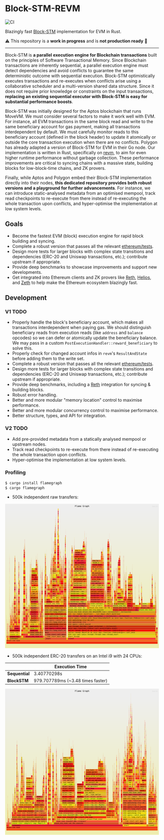 # Block-STM-REVM

![CI](https://github.com/risechain/block-stm-revm/actions/workflows/ci.yml/badge.svg)

Blazingly fast [Block-STM](https://arxiv.org/abs/2203.06871) implementation for EVM in Rust.

:warning: This repository is a **work in progress** and is **not production ready** :construction:

---

Block-STM is **a parallel execution engine for Blockchain transactions** built on the principles of Software Transactional Memory. Since Blockchain transactions are inherently sequential, a parallel execution engine must detect dependencies and avoid conflicts to guarantee the same deterministic outcome with sequential execution. Block-STM optimistically executes transactions and re-executes when conflicts arise using a collaborative scheduler and a multi-version shared data structure. Since it does not require prior knowledge or constraints on the input transactions, **replacing an existing sequential executor with Block-STM is easy for substantial performance boosts**.

Block-STM was initially designed for the Aptos blockchain that runs MoveVM. We must consider several factors to make it work well with EVM. For instance, all EVM transactions in the same block read and write to the same beneficiary account for gas payment, making all transactions interdependent by default. We must carefully monitor reads to this beneficiary account (defined in the block header) to update it atomically or outside the core transaction execution when there are no conflicts. Polygon has already adapted a version of Block-STM for EVM in their Go node. Our implementation is written in Rust, specifically on [revm](https://github.com/bluealloy/revm), to aim for even higher runtime performance without garbage collection. These performance improvements are critical to syncing chains with a massive state, building blocks for low-block-time chains, and ZK provers.

Finally, while Aptos and Polygon embed their Block-STM implementation directly into their nodes, **this dedicated repository provides both robust versions and a playground for further advancements**. For instance, we can introduce static-analysed metadata from an optimised mempool, track read checkpoints to re-execute from there instead of re-executing the whole transaction upon conflicts, and hyper-optimise the implementation at low system levels.

## Goals

- Become the fastest EVM (block) execution engine for rapid block building and syncing.
- Complete a robust version that passes all the relevant [ethereum/tests](https://github.com/ethereum/tests).
- Design more tests for larger blocks with complex state transitions and dependencies (ERC-20 and Uniswap transactions, etc.); contribute upstream if appropriate.
- Provide deep benchmarks to showcase improvements and support new developments.
- Get integrated into Ethereum clients and ZK provers like [Reth](https://github.com/paradigmxyz/reth), [Helios](https://github.com/a16z/helios), and [Zeth](https://github.com/risc0/zeth) to help make the Ethereum ecosystem blazingly fast.

## Development

### V1 TODO

- Properly handle the block's beneficiary account, which makes all transactions interdependent when paying gas. We should distinguish beneficiary reads from execution reads (like `address` and `balance` opcodes) so we can defer or atomically update the beneficiary balance. We may pass in a custom `PostExecutionHandler::reward_beneficiary` to solve this.
- Properly check for changed account infos in `revm`'s `ResultAndState` before adding them to the write set.
- Complete a robust version that passes all the relevant [ethereum/tests](https://github.com/ethereum/tests).
- Design more tests for larger blocks with complex state transitions and dependencies (ERC-20 and Uniswap transactions, etc.); contribute upstream if appropriate.
- Provide deep benchmarks, including a [Reth](https://github.com/paradigmxyz/reth) integration for syncing & building blocks.
- Robust error handling.
- Better and more modular "memory location" control to maximise performance.
- Better and more modular concurrency control to maximise performance.
- Better structure, types, and API for integration.

### V2 TODO

- Add pre-provided metadata from a statically analysed mempool or upstream nodes.
- Track read checkpoints to re-execute from there instead of re-executing the whole transaction upon conflicts.
- Hyper-optimise the implementation at low system levels.

### Profiling

```
$ cargo install flamegraph
$ cargo flamegraph
```

- 500k independent raw transfers:

![Flamegraph](./assets/flamegraph_500k_raw_transfers.svg)

- 500k independent ERC-20 transfers on an Intel i9 with 24 CPUs:

|                | Execution Time                    |
| -------------- | --------------------------------- |
| **Sequential** | 3.40770298s                       |
| **BlockSTM**   | 979.707789ms (~3.48 times faster) |

![Flamegraph](./assets/flamegraph_500k_erc20_transfers.svg)
